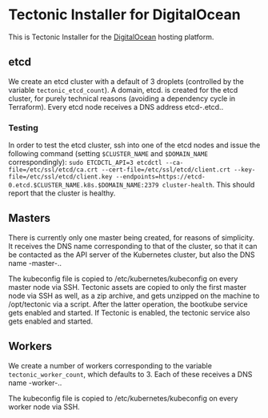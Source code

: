 # Tectonic Installer for DigitalOcean
This is Tectonic Installer for the [DigitalOcean](http://digitalocean.com/) hosting platform.

## etcd
We create an etcd cluster with a default of 3 droplets (controlled by the variable
`tectonic_etcd_count`). A domain, etcd.<cluster-domain> is created for the etcd cluster,
for purely technical reasons (avoiding a dependency cycle in Terraform). Every etcd node
receives a DNS address etcd-<number>.etcd.<cluster-domain>.

### Testing
In order to test the etcd cluster, ssh into one of the etcd nodes and issue the following command 
(setting `$CLUSTER_NAME` and `$DOMAIN_NAME` correspondingly):
`sudo ETCDCTL_API=3 etcdctl --ca-file=/etc/ssl/etcd/ca.crt --cert-file=/etc/ssl/etcd/client.crt --key-file=/etc/ssl/etcd/client.key --endpoints=https://etcd-0.etcd.$CLUSTER_NAME.k8s.$DOMAIN_NAME:2379 cluster-health`.
This should report that the cluster is healthy.

## Masters
There is currently only one master being created, for reasons of simplicity. It receives the
DNS name corresponding to that of the cluster, so that it can be contacted as the API
server of the Kubernetes cluster, but also the DNS name <cluster-name>-master-<index>.<domain-name>.

The kubeconfig file is copied to /etc/kubernetes/kubeconfig on every master node via SSH. Tectonic
assets are copied to only the first master node via SSH as well, as a zip archive, and gets
unzipped on the machine to /opt/tectonic via a script. After the latter operation, the bootkube
service gets enabled and started. If Tectonic is enabled, the tectonic service also gets enabled
and started.

## Workers
We create a number of workers corresponding to the variable `tectonic_worker_count`, which defaults
to 3. Each of these receives a DNS name <cluster-name>-worker-<index>.<domain-name>.

The kubeconfig file is copied to /etc/kubernetes/kubeconfig on every worker node via SSH.
